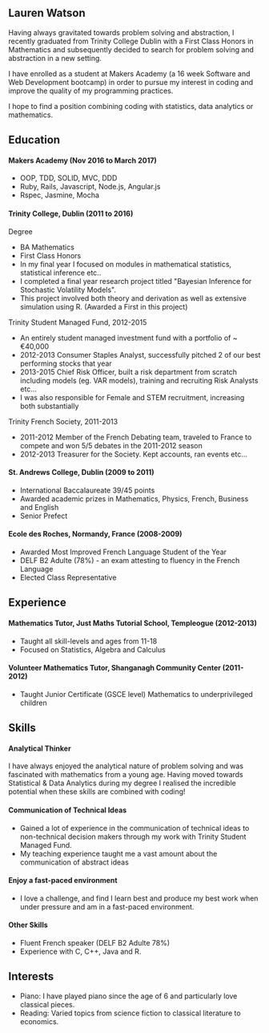 ## Lauren Watson

Having always gravitated towards problem solving and abstraction, I recently
graduated from Trinity College Dublin with a First Class Honors in Mathematics and subsequently
decided to search for problem solving and abstraction in a new setting.

I have enrolled as a student at Makers Academy (a 16 week Software and Web Development bootcamp)
in order to pursue my interest in coding and improve the quality of my programming practices.

I hope to find a position combining coding with statistics, data analytics or mathematics.

## Education

#### Makers Academy (Nov 2016 to March 2017)
- OOP, TDD, SOLID, MVC, DDD
- Ruby, Rails, Javascript, Node.js, Angular.js
- Rspec, Jasmine, Mocha

#### Trinity College, Dublin (2011 to 2016)

Degree
- BA Mathematics
- First Class Honors
- In my final year I focused on modules in mathematical statistics, statistical inference etc..
- I completed a final year research project titled "Bayesian Inference for Stochastic Volatility Models".
- This project involved both theory and derivation as well as extensive simulation using R. (Awarded a First in this project)

Trinity Student Managed Fund, 2012-2015
- An entirely student managed investment fund with a portfolio of ~ €40,000
- 2012-2013 Consumer Staples Analyst, successfully pitched 2 of our best performing stocks that year
- 2013-2015 Chief Risk Officer, built a risk department from scratch including models (eg. VAR models), training and recruiting Risk Analysts etc...
- I was also responsible for Female and STEM recruitment, increasing both substantially

Trinity French Society, 2011-2013
- 2011-2012 Member of the French Debating team, traveled to France to compete and won 5/5 debates in the 2011-2012 season
- 2012-2013 Treasurer for the Society. Kept accounts, ran events etc...

#### St. Andrews College, Dublin (2009 to 2011)
- International Baccalaureate 39/45 points
- Awarded academic prizes in Mathematics, Physics, French, Business and English
- Senior Prefect

#### Ecole des Roches, Normandy, France (2008-2009)
- Awarded Most Improved French Language Student of the Year
- DELF B2 Adulte (78%) - an exam attesting to fluency in the French Language
- Elected Class Representative

## Experience

#### Mathematics Tutor, Just Maths Tutorial School, Templeogue (2012-2013)
- Taught all skill-levels and ages from 11-18
- Focused on Statistics, Algebra and Calculus

#### Volunteer Mathematics Tutor, Shanganagh Community Center (2011-2012)
- Taught Junior Certificate (GSCE level) Mathematics to underprivileged children

## Skills

#### Analytical Thinker

I have always enjoyed the analytical nature of problem solving and was fascinated
with mathematics from a young age. Having moved towards Statistical & Data Analytics
during my degree I realised the incredible potential when these skills are
combined with coding!


#### Communication of Technical Ideas
- Gained a lot of experience in the communication of technical ideas to non-technical decision makers
through my work with Trinity Student Managed Fund.
- My teaching experience taught me a vast amount about the communication of abstract ideas

#### Enjoy a fast-paced environment
- I love a challenge, and find I learn best and produce my best work when under
pressure and am in a fast-paced environment.

#### Other Skills
- Fluent French speaker (DELF B2 Adulte 78%)
- Experience with C, C++, Java and R.

## Interests
- Piano: I have played piano since the age of 6 and particularly love classical pieces.
- Reading: Varied topics from science fiction to classical literature to economics.
